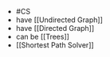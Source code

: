 - #CS
- have [[Undirected Graph]]
- have [[Directed Graph]]
- can be [[Trees]]
- [[Shortest Path Solver]]